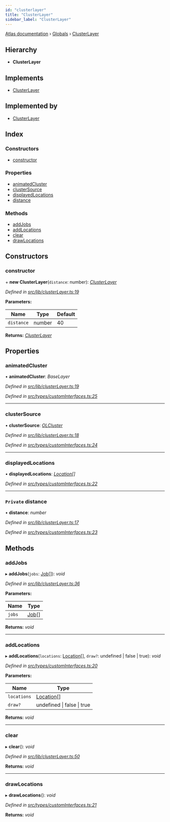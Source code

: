```yaml
---
id: "clusterlayer"
title: "ClusterLayer"
sidebar_label: "ClusterLayer"
---
```


[Atlas documentation](../index.md) › [Globals](../globals.md) › [ClusterLayer](clusterlayer.md)

## Hierarchy

* **ClusterLayer**

## Implements

* [ClusterLayer](clusterlayer.md)

## Implemented by

* [ClusterLayer](clusterlayer.md)

## Index

### Constructors

* [constructor](clusterlayer.md#constructor)

### Properties

* [animatedCluster](clusterlayer.md#animatedcluster)
* [clusterSource](clusterlayer.md#clustersource)
* [displayedLocations](clusterlayer.md#displayedlocations)
* [distance](clusterlayer.md#private-distance)

### Methods

* [addJobs](clusterlayer.md#addjobs)
* [addLocations](clusterlayer.md#addlocations)
* [clear](clusterlayer.md#clear)
* [drawLocations](clusterlayer.md#drawlocations)

## Constructors

###  constructor

\+ **new ClusterLayer**(`distance`: number): *[ClusterLayer](clusterlayer.md)*

*Defined in [src/lib/clusterLayer.ts:19](https://github.com/chronark/atlas/blob/aa952e2/src/lib/clusterLayer.ts#L19)*

**Parameters:**

Name | Type | Default |
------ | ------ | ------ |
`distance` | number | 40 |

**Returns:** *[ClusterLayer](clusterlayer.md)*

## Properties

###  animatedCluster

• **animatedCluster**: *BaseLayer*

*Defined in [src/lib/clusterLayer.ts:19](https://github.com/chronark/atlas/blob/aa952e2/src/lib/clusterLayer.ts#L19)*

*Defined in [src/types/customInterfaces.ts:25](https://github.com/chronark/atlas/blob/aa952e2/src/types/customInterfaces.ts#L25)*

___

###  clusterSource

• **clusterSource**: *[OLCluster](olcluster.md)*

*Defined in [src/lib/clusterLayer.ts:18](https://github.com/chronark/atlas/blob/aa952e2/src/lib/clusterLayer.ts#L18)*

*Defined in [src/types/customInterfaces.ts:24](https://github.com/chronark/atlas/blob/aa952e2/src/types/customInterfaces.ts#L24)*

___

###  displayedLocations

• **displayedLocations**: *[Location](../interfaces/location.md)[]*

*Defined in [src/types/customInterfaces.ts:22](https://github.com/chronark/atlas/blob/aa952e2/src/types/customInterfaces.ts#L22)*

___

### `Private` distance

• **distance**: *number*

*Defined in [src/lib/clusterLayer.ts:17](https://github.com/chronark/atlas/blob/aa952e2/src/lib/clusterLayer.ts#L17)*

*Defined in [src/types/customInterfaces.ts:23](https://github.com/chronark/atlas/blob/aa952e2/src/types/customInterfaces.ts#L23)*

## Methods

###  addJobs

▸ **addJobs**(`jobs`: [Job](../interfaces/job.md)[]): *void*

*Defined in [src/lib/clusterLayer.ts:36](https://github.com/chronark/atlas/blob/aa952e2/src/lib/clusterLayer.ts#L36)*

**Parameters:**

Name | Type |
------ | ------ |
`jobs` | [Job](../interfaces/job.md)[] |

**Returns:** *void*

___

###  addLocations

▸ **addLocations**(`locations`: [Location](../interfaces/location.md)[], `draw?`: undefined | false | true): *void*

*Defined in [src/types/customInterfaces.ts:20](https://github.com/chronark/atlas/blob/aa952e2/src/types/customInterfaces.ts#L20)*

**Parameters:**

Name | Type |
------ | ------ |
`locations` | [Location](../interfaces/location.md)[] |
`draw?` | undefined &#124; false &#124; true |

**Returns:** *void*

___

###  clear

▸ **clear**(): *void*

*Defined in [src/lib/clusterLayer.ts:50](https://github.com/chronark/atlas/blob/aa952e2/src/lib/clusterLayer.ts#L50)*

**Returns:** *void*

___

###  drawLocations

▸ **drawLocations**(): *void*

*Defined in [src/types/customInterfaces.ts:21](https://github.com/chronark/atlas/blob/aa952e2/src/types/customInterfaces.ts#L21)*

**Returns:** *void*
